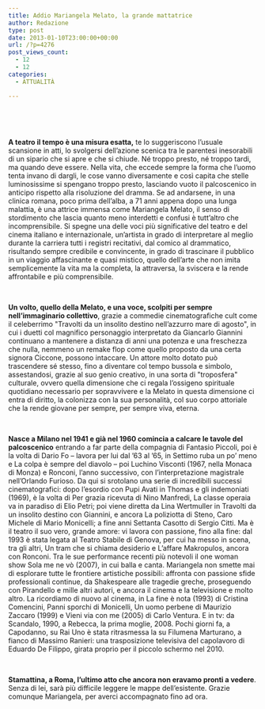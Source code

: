 ```yaml
---
title: Addio Mariangela Melato, la grande mattatrice
author: Redazione
type: post
date: 2013-01-10T23:00:00+00:00
url: /?p=4276
post_views_count:
  - 12
  - 12
categories:
  - ATTUALITÀ

---
```

&nbsp;

&nbsp;

**A teatro il tempo &egrave; una misura esatta,** te lo suggeriscono l&#8217;usuale scansione in atti, lo svolgersi dell&#8217;azione scenica tra le parentesi inesorabili di un sipario che si apre e che si chiude. N&eacute; troppo presto, n&eacute; troppo tardi, ma quando deve essere. Nella vita, che eccede sempre la forma che l&#8217;uomo tenta invano di dargli, le cose vanno diversamente e cos&igrave; capita che stelle luminosissime si spengano troppo presto, lasciando vuoto il palcoscenico in anticipo rispetto alla risoluzione del dramma. Se ad andarsene, in una clinica romana, poco prima dell&#8217;alba, a 71 anni appena dopo una lunga malattia, &egrave; una attrice immensa come Mariangela Melato, il senso di stordimento che lascia quanto meno interdetti e confusi &egrave; tutt&#8217;altro che incomprensibile. Si spegne una delle voci pi&ugrave; significative del teatro e del cinema italiano e internazionale, un&#8217;artista in grado di interpretare al meglio durante la carriera tutti i registri recitativi, dal comico al drammatico, risultando sempre credibile e convincente, in grado di trascinare il pubblico in un viaggio affascinante e quasi mistico, quello dell&#8217;arte che non imita semplicemente la vita ma la completa, la attraversa, la sviscera e la rende affrontabile e pi&ugrave; comprensibile.&nbsp;

&nbsp;

**Un volto, quello della Melato, e una voce, scolpiti per sempre nell&#8217;immaginario collettivo**, grazie a commedie cinematografiche cult come il celeberrimo "Travolti da un insolito destino nell&#8217;azzurro mare di agosto", in cui i duetti col magnifico personaggio interpretato da Giancarlo Giannini continuano a mantenere a distanza di anni una potenza e una freschezza che nulla, nemmeno un remake flop come quello proposto da una certa signora Ciccone, possono intaccare. Un attore molto dotato pu&ograve; trascendere s&eacute; stesso, fino a diventare col tempo bussola e simbolo, assestandosi, grazie al suo genio creativo, in una sorta di "troposfera" culturale, ovvero quella dimensione che ci regala l&#8217;ossigeno spirituale quotidiano necessario per sopravvivere e la Melato in questa dimensione ci entra di diritto, la colonizza con la sua personalit&agrave;, col suo corpo attoriale che la rende giovane per sempre, per sempre viva, eterna.&nbsp;

&nbsp;

**Nasce a Milano nel 1941 e gi&agrave; nel 1960 comincia a calcare le tavole del palcoscenico** entrando a far parte della compagnia di Fantasio Piccoli, poi &egrave; la volta di Dario Fo &#8211; lavora per lui dal &#8217;63 al &#8217;65, in Settimo ruba un po&#8217; meno e La colpa &egrave; sempre del diavolo &#8211; poi Luchino Visconti (1967, nella Monaca di Monza) e Ronconi, l&#8217;anno successivo, con l&#8217;interpretazione magistrale nell&#8217;Orlando Furioso. Da qui si srotolano una serie di incredibili successi cinematografici: dopo l&#8217;esordio con Pupi Avati in Thomas e gli indemoniati (1969), &egrave; la volta di Per grazia ricevuta di Nino Manfredi, La classe operaia va in paradiso di Elio Petri; poi viene diretta da Lina Wertmuller in Travolti da un insolito destino con Giannini, e ancora La poliziotta di Steno, Caro Michele di Mario Monicelli; a fine anni Settanta Casotto di Sergio Citti. Ma &egrave; il teatro il suo vero, grande amore: vi lavora con passione, fino alla fine: dal 1993 &egrave; stata legata al Teatro Stabile di Genova, per cui ha messo in scena, tra gli altri, Un tram che si chiama desiderio e L&#8217;affare Makropulos, ancora con Ronconi. Tra le sue performance recenti pi&ugrave; notevoli il one woman show Sola me ne v&ograve; (2007), in cui balla e canta. Mariangela non smette mai di esplorare tutte le frontiere artistiche possibili: affronta con passione sfide professionali continue, da Shakespeare alle tragedie greche, proseguendo con Pirandello e mille altri autori, e ancora il cinema e la televisione e molto altro. La ricordiamo di nuovo al cinema, in La fine &egrave; nota (1993) di Cristina Comencini, Panni sporchi di Monicelli, Un uomo perbene di Maurizio Zaccaro (1999) e Vieni via con me (2005) di Carlo Ventura. E in tv: da Scandalo, 1990, a Rebecca, la prima moglie, 2008. Pochi giorni fa, a Capodanno, su Rai Uno &egrave; stata ritrasmessa la su Filumena Marturano, a fianco di Massimo Ranieri: una trasposizione televisiva del capolavoro di Eduardo De Filippo, girata proprio per il piccolo schermo nel 2010.

&nbsp;

**Stamattina, a Roma, l&#8217;ultimo atto che ancora non eravamo pronti a vedere**. Senza di lei, sar&agrave; pi&ugrave; difficile leggere le mappe dell&#8217;esistente. Grazie comunque Mariangela, per averci accompagnato fino ad ora.

&nbsp;

&nbsp;